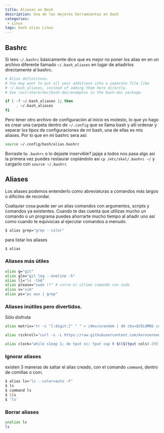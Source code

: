 ```yaml
---
title: Aliases en Bash
description: Una de las mejores herramientas en bash
categories:
 - Linux
tags: bash alias Linux
---
```

## Bashrc
Si lees `~/.bashrc` básicamente dice que es mejor no poner los alias en en un archivo diferente llamado `~/.bash_aliases` en lugar de añadirlos directamente al bashrc.

```sh
# Alias definitions.
# You may want to put all your additions into a separate file like
# ~/.bash_aliases, instead of adding them here directly.
# See /usr/share/doc/bash-doc/examples in the bash-doc package.

if [ -f ~/.bash_aliases ]; then
     . ~/.bash_aliases
fi
```
Pero tener otro archivo de configuración al inicio es molesto, lo que yo hago es crear una carpeta dentro de `~/.config` que se llama bash y allí ordenar y separar los tipos de configuraciones de mi bash, una de ellas es mis aliases.
Por lo que en mi bashrc sera así:
```sh
source ~/.config/bash/alias.bashrc
```
Borraste tu `.bashrc` o lo dejaste inservible? jajaja a todos nos pasa algo así la primera vez puedes restaurar copiándolo así `cp /etc/skel/.bashrc ~/` y cargarlo con `source ~/.bashrc`

## Aliases
Los aliases podemos entenderlo como abreviaturas a comandos más largos o difíciles de recordar.

Cualquier cosa puede ser un alias comandos con argumentos, scripts y comandos ya existentes.
Cuando te das cuenta que utilizas mucho un comando o un programa puedes ahorrarte mucho tiempo al añadir uno así como cuando te equivocas al ejecutar comandos a menudo.
```sh
$ alias grep="grep --color"
```
para listar los aliases 
```sh
$ alias
```
### Aliases más útiles
```sh
alias g="git"
alias glo="git log --oneline -5"
alias ll="ls -lhA"
alias please="sudo !!" # corre el ultimo comando con sudo
alias v="vim"
alias ps="ps aux | grep"
```
### Aliases inútiles pero divertidos.

Sólo disfruta

```sh
alias matrix='tr -c "[:digit:]" " " < /dev/urandom | dd cbs=$COLUMNS conv=unblock | GREP_COLOR="1;32" grep --color "[^ ]"'

alias rickroll="curl -s -L https://raw.githubusercontent.com/keroserene/rickrollrc/master/roll.sh | bash"

alias clock="while sleep 1; do tput sc; tput cup 0 $(($(tput cols)-29))    ; date; tput rc; done &"
```
### Ignorar aliases
existen 3 maneras de saltar el alias creado, con el comando `command`, dentro de comillas o con`\`

```sh
$ alias ls="ls --color=auto -F"
$ ls
$ command ls
$ \ls
$ 'ls'
```
### Borrar aliases
```sh
unalias ls
ls
```
